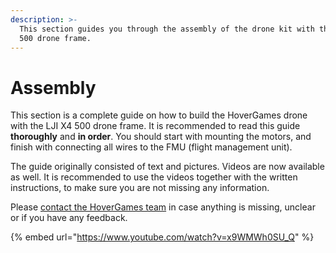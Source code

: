 ```yaml
---
description: >-
  This section guides you through the assembly of the drone kit with the LJI X4
  500 drone frame.
---
```


# Assembly

This section is a complete guide on how to build the HoverGames drone with the LJI X4 500 drone frame. It is recommended to read this guide **thoroughly** and **in order**. You should start with mounting the motors, and finish with connecting all wires to the FMU (flight management unit).&#x20;

The guide originally consisted of text and pictures. Videos are now available as well. It is recommended to use the videos together with the written instructions, to make sure you are not missing any information.

Please [contact the HoverGames team](../../contact.md#contact-the-hovergames-team) in case anything is missing, unclear or if you have any feedback.

{% embed url="https://www.youtube.com/watch?v=x9WMWh0SU_Q" %}

##
